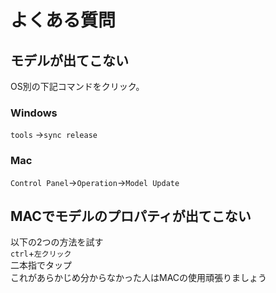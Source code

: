 # よくある質問
## モデルが出てこない
OS別の下記コマンドをクリック。  
### Windows
`tools` →`sync release`
### Mac
`Control Panel`→`Operation`→`Model Update`
## MACでモデルのプロパティが出てこない
以下の2つの方法を試す  
`ctrl`+`左クリック`  
二本指でタップ  
これがあらかじめ分からなかった人はMACの使用頑張りましょう  
